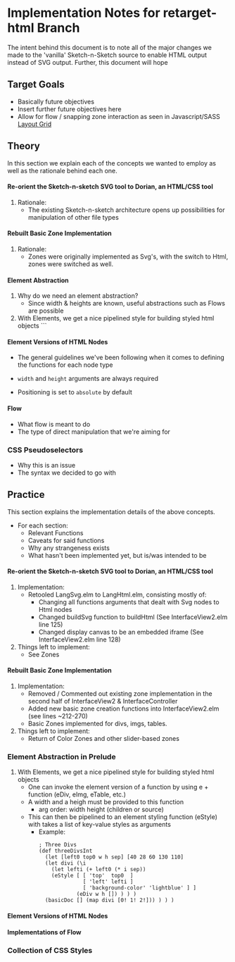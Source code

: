 # Implementation Notes for retarget-html Branch

The intent behind this document is to note all of the major changes we made to
the 'vanilla' Sketch-n-Sketch source to enable HTML output instead of SVG
output. Further, this document will hope 

## Target Goals

* Basically future objectives
* Insert further future objectives here
* Allow for flow / snapping zone interaction as seen in Javascript/SASS [Layout Grid](https://clippings.github.io/layout-grid/)

## Theory

In this section we explain each of the concepts we wanted to employ as well as the rationale behind each one.

#### Re-orient the Sketch-n-sketch SVG tool to Dorian, an HTML/CSS tool
1. Rationale:
	* The existing Sketch-n-sketch architecture opens up possibilities for manipulation of other file types

#### Rebuilt Basic Zone Implementation
1. Rationale:
	* Zones were originally implemented as Svg's, with the switch to Html, zones were switched as well.

#### Element Abstraction

1. Why do we need an element abstraction?
	* Since width & heights are known, useful abstractions such as Flows are possible
2. With Elements, we get a nice pipelined style for building styled html objects			```

#### Element Versions of HTML Nodes

* The general guidelines we've been following when it comes to defining the functions for each node type

* `width` and `height` arguments are always required
* Positioning is set to `absolute` by default

#### Flow

* What flow is meant to do
* The type of direct manipulation that we're aiming for

### CSS Pseudoselectors

* Why this is an issue
* The syntax we decided to go with

## Practice

This section explains the implementation details of the above concepts.

* For each section:
  * Relevant Functions
  * Caveats for said functions
  * Why any strangeness exists
  * What hasn't been implemented yet, but is/was intended to be

#### Re-orient the Sketch-n-sketch SVG tool to Dorian, an HTML/CSS tool
1. Implementation:
	* Retooled LangSvg.elm to LangHtml.elm, consisting mostly of:
		* Changing all functions arguments that dealt with Svg nodes to Html nodes
		* Changed buildSvg function to buildHtml (See InterfaceView2.elm line 125)
		* Changed display canvas to be an embedded iframe (See InterfaceView2.elm line 128)
2. Things left to implement:
	* See Zones

#### Rebuilt Basic Zone Implementation
1. Implementation:
	* Removed / Commented out existing zone implementation in the second half of InterfaceView2 & InterfaceController
	* Added new basic zone creation functions into InterfaceView2.elm (see lines ~212-270)
	* Basic Zones implemented for divs, imgs, tables.
2. Things left to implement:
	* Return of Color Zones and other slider-based zones

### Element Abstraction in Prelude
1. With Elements, we get a nice pipelined style for building styled html objects
	* One can invoke the element version of a function by using e + function (eDiv, eImg, eTable, etc.)
	* A width and a heigh must be provided to this function
		* arg order: width height (children or source)
	* This can then be pipelined to an element styling function (eStyle) with takes a list of key-value styles as arguments
		* Example:
			```
			; Three Divs
			(def threeDivsInt
			  (let [left0 top0 w h sep] [40 28 60 130 110]
			  (let divi (\i
			    (let lefti (+ left0 (* i sep))
			    (eStyle [ [ 'top'  top0  ]
			              [ 'left' lefti ]
			              [ 'background-color' 'lightblue' ] ]
			            (eDiv w h []) ) ) )
			  (basicDoc [] (map divi [0! 1! 2!])) ) ) )
			```

#### Element Versions of HTML Nodes

#### Implementations of Flow

### Collection of CSS Styles
